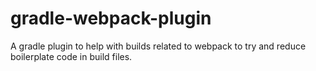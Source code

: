 # gradle-webpack-plugin
A gradle plugin to help with builds related to webpack to try and reduce boilerplate code in build files.

